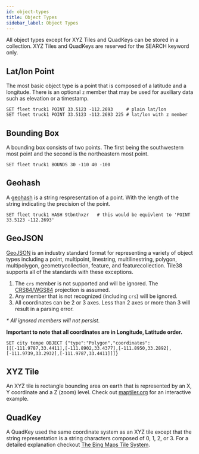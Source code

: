 ```yaml
---
id: object-types
title: Object Types
sidebar_label: Object Types
---
```




All object types except for XYZ Tiles and QuadKeys can be stored in a collection. XYZ Tiles and QuadKeys are reserved for the SEARCH keyword only.

<a name="latlon-point"></a>

## Lat/lon Point

The most basic object type is a point that is composed of a latitude and a longitude. There is an optional `z` member that may be used for auxiliary data such as elevation or a timestamp.

```tile38-cli
SET fleet truck1 POINT 33.5123 -112.2693     # plain lat/lon
SET fleet truck1 POINT 33.5123 -112.2693 225 # lat/lon with z member
```

<a name="bounding-box"></a>

## Bounding Box

A bounding box consists of two points. The first being the southwestern most point and the second is the northeastern most point.

```tile38-cli
SET fleet truck1 BOUNDS 30 -110 40 -100
```

<a name="geohash"></a>

## Geohash

A [geohash](https://en.wikipedia.org/wiki/Geohash) is a string respresentation of a point. With the length of the string indicating the precision of the point.

```tile38-cli
SET fleet truck1 HASH 9tbnthxzr   # this would be equivlent to 'POINT 33.5123 -112.2693'
```

<a name="geojson"></a>

## GeoJSON

[GeoJSON](http://geojson.org/) is an industry standard format for representing a variety of object types including a point, multipoint, linestring, multilinestring, polygon, multipolygon, geometrycollection, feature, and featurecollection. Tile38 supports all of the standards with these exceptions.

1. The `crs` member is not supported and will be ignored. The [CRS84/WGS84](https://en.wikipedia.org/wiki/World_Geodetic_System) projection is assumed.
2. Any member that is not recognized (including `crs`) will be ignored.
3. All coordinates can be 2 or 3 axes. Less than 2 axes or more than 3 will result in a parsing error.

<i>\* All ignored members will not persist.</i>

**Important to note that all coordinates are in Longitude, Latitude order.**

```tile38-cli
SET city tempe OBJECT {"type":"Polygon","coordinates":[[[-111.9787,33.4411],[-111.8902,33.4377],[-111.8950,33.2892],[-111.9739,33.2932],[-111.9787,33.4411]]]}
```

<a name="xyz-tile"></a>

## XYZ Tile

An XYZ tile is rectangle bounding area on earth that is represented by an X, Y coordinate and a Z (zoom) level.
Check out [maptiler.org](http://www.maptiler.org/google-maps-coordinates-tile-bounds-projection/) for an interactive example.

<a name="quadkey"></a>

## QuadKey

A QuadKey used the same coordinate system as an XYZ tile except that the string representation is a string characters composed of 0, 1, 2, or 3. For a detailed explanation checkout [The Bing Maps Tile System](https://msdn.microsoft.com/en-us/library/bb259689.aspx).

